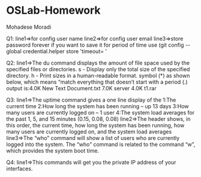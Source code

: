 # OSLab-Homework
Mohadese Moradi

Q1:  line1=>for config user name
	 line2=>for config user email
	 line3=>store password forever if you want to save it for period of time use (git config --global credential.helper store 'timeout=      ' 
	

Q2:  line1=>The du command displays the amount of file space used by the specified files or directories.
			s - Display only the total size of the specified directory.
			h - Print sizes in a human-readable format.
			symbol (*) as shown below, which means “match everything that doesn’t start with a period (.)
			output is:4.0K    New Text Document.txt
			          7.0K    server
					  4.0K    t1.rar

Q3:  line1=>The uptime command gives a one line display of the 1:The current time 2:How long the system has been running – up 13 days 3:How many users are currently logged on – 1 user 4:The system load averages for the past 1, 5, and 15 minutes (0.15, 0.08, 0.08)
	 line2=>The header shows, in this order, the current time, how long the system has been running, how many users are currently logged on, and the system load averages
	 line3=>The “who” command will show a list of users who are currently logged into the system. The “who” command is related to the command “w”, which provides the system boot time.
	 
	 
Q4:  line1=>This commands will get you the private IP address of your interfaces.